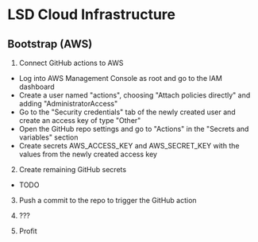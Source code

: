 # LSD Cloud Infrastructure

## Bootstrap (AWS)
1. Connect GitHub actions to AWS
  - Log into AWS Management Console as root and go to the IAM dashboard
  - Create a user named "actions", choosing "Attach policies directly" and adding "AdministratorAccess"
  - Go to the "Security credentials" tab of the newly created user and create an access key of type "Other"
  - Open the GitHub repo settings and go to "Actions" in the "Secrets and variables" section
  - Create secrets AWS_ACCESS_KEY and AWS_SECRET_KEY with the values from the newly created access key

2. Create remaining GitHub secrets
  - TODO

3. Push a commit to the repo to trigger the GitHub action

4. ???

5. Profit
